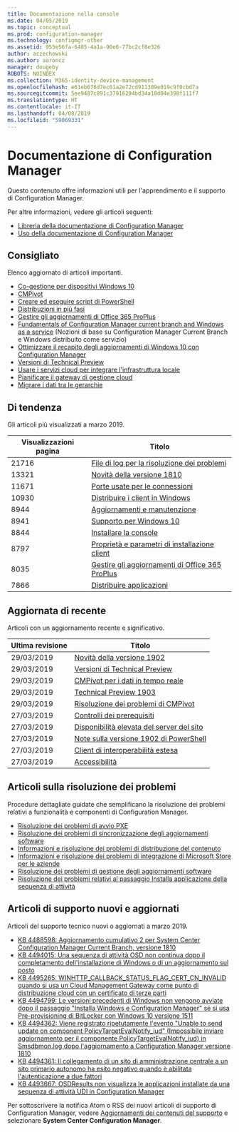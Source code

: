 ```yaml
---
title: Documentazione nella console
ms.date: 04/05/2019
ms.topic: conceptual
ms.prod: configuration-manager
ms.technology: configmgr-other
ms.assetid: 955e56fa-6485-4a1a-90e6-77bc2cf8e326
author: aczechowski
ms.author: aaroncz
manager: dougeby
ROBOTS: NOINDEX
ms.collection: M365-identity-device-management
ms.openlocfilehash: e61eb676d7ec61a2e72cd911389e019c9f0cbd7a
ms.sourcegitcommit: 5ee9487c891c37916294bd34a10d04e398f111f7
ms.translationtype: HT
ms.contentlocale: it-IT
ms.lasthandoff: 04/08/2019
ms.locfileid: "59069331"
---
```

<!-- 
- Feature 1357546
- This page displays in-console, under the Community workspace, Documentation node. 
- Don't use any relative links; must be full https://docs.microsoft.com and language neutral
- Process: https://microsoft.sharepoint.com/teams/ConfigMgr/Documents/ContentPub/Data%20collection%20process%20for%20Feature%201357546%20In-console%20documentation.docx?web=1
-->

# <a name="configuration-manager-documentation"></a>Documentazione di Configuration Manager

Questo contenuto offre informazioni utili per l'apprendimento e il supporto di Configuration Manager.

Per altre informazioni, vedere gli articoli seguenti:

- [Libreria della documentazione di Configuration Manager](https://docs.microsoft.com/sccm)  
- [Uso della documentazione di Configuration Manager](https://docs.microsoft.com/sccm/core/understand/use-docs)

## <a name="recommended"></a>Consigliato

Elenco aggiornato di articoli importanti.

- [Co-gestione per dispositivi Windows 10](https://docs.microsoft.com/sccm/comanage/overview)  
- [CMPivot](https://docs.microsoft.com/sccm/core/servers/manage/cmpivot)  
- [Creare ed eseguire script di PowerShell](https://docs.microsoft.com/sccm/apps/deploy-use/create-deploy-scripts)  
- [Distribuzioni in più fasi](https://docs.microsoft.com/sccm/osd/deploy-use/create-phased-deployment-for-task-sequence)  
- [Gestire gli aggiornamenti di Office 365 ProPlus](https://docs.microsoft.com/sccm/sum/deploy-use/manage-office-365-proplus-updates)  
- [Fundamentals of Configuration Manager current branch and Windows as a service](https://docs.microsoft.com/sccm/core/understand/configuration-manager-and-windows-as-service) (Nozioni di base su Configuration Manager Current Branch e Windows distribuito come servizio)
- [Ottimizzare il recapito degli aggiornamenti di Windows 10 con Configuration Manager](https://docs.microsoft.com/sccm/sum/deploy-use/optimize-windows-10-update-delivery)
- [Versioni di Technical Preview](https://docs.microsoft.com/sccm/core/get-started/technical-preview)
- [Usare i servizi cloud per integrare l'infrastruttura locale](https://docs.microsoft.com/sccm/core/understand/use-cloud-services)
- [Pianificare il gateway di gestione cloud](https://docs.microsoft.com/sccm/core/clients/manage/plan-cloud-management-gateway)
- [Migrare i dati tra le gerarchie](https://docs.microsoft.com/sccm/core/migration/migrate-data-between-hierarchies)

## <a name="trending"></a>Di tendenza

Gli articoli più visualizzati a marzo 2019.

| Visualizzazioni pagina | Titolo |
|------------|-------|
| 21716 | [File di log per la risoluzione dei problemi](https://docs.microsoft.com/sccm/core/plan-design/hierarchy/log-files)
| 13321 | [Novità della versione 1810](https://docs.microsoft.com/sccm/core/plan-design/changes/whats-new-in-version-1810)
| 11671 | [Porte usate per le connessioni](https://docs.microsoft.com/sccm/core/plan-design/hierarchy/ports)
| 10930 | [Distribuire i client in Windows](https://docs.microsoft.com/sccm/core/clients/deploy/deploy-clients-to-windows-computers)
| 8944 | [Aggiornamenti e manutenzione](https://docs.microsoft.com/sccm/core/servers/manage/updates)
| 8941 | [Supporto per Windows 10](https://docs.microsoft.com/sccm/core/plan-design/configs/support-for-windows-10)
| 8844 | [Installare la console](https://docs.microsoft.com/sccm/core/servers/deploy/install/install-consoles)
| 8797 | [Proprietà e parametri di installazione client](https://docs.microsoft.com/sccm/core/clients/deploy/about-client-installation-properties)
| 8035 | [Gestire gli aggiornamenti di Office 365 ProPlus](https://docs.microsoft.com/sccm/sum/deploy-use/manage-office-365-proplus-updates)
| 7866 | [Distribuire applicazioni](https://docs.microsoft.com/sccm/apps/deploy-use/deploy-applications)

## <a name="recently-updated"></a>Aggiornata di recente

Articoli con un aggiornamento recente e significativo.

| Ultima revisione | Titolo |
|---------------|-------|
| 29/03/2019 | [Novità della versione 1902](https://docs.microsoft.com/sccm/core/plan-design/changes/whats-new-in-version-1902)
| 29/03/2019 | [Versioni di Technical Preview](https://docs.microsoft.com/sccm/core/get-started/technical-preview)
| 29/03/2019 | [CMPivot per i dati in tempo reale](https://docs.microsoft.com/sccm/core/servers/manage/cmpivot)
| 29/03/2019 | [Technical Preview 1903](https://docs.microsoft.com/sccm/core/get-started/2019/technical-preview-1903)
| 29/03/2019 | [Risoluzione dei problemi di CMPivot](https://docs.microsoft.com/sccm/core/servers/manage/cmpivot-tsg)
| 27/03/2019 | [Controlli dei prerequisiti](https://docs.microsoft.com/sccm/core/servers/deploy/install/list-of-prerequisite-checks)
| 27/03/2019 | [Disponibilità elevata del server del sito](https://docs.microsoft.com/sccm/core/servers/deploy/configure/site-server-high-availability)
| 27/03/2019 | [Note sulla versione 1902 di PowerShell](https://docs.microsoft.com/powershell/sccm/1902-release-notes)
| 27/03/2019 | [Client di interoperabilità estesa](https://docs.microsoft.com/sccm/core/understand/interoperability-client)
| 27/03/2019 | [Accessibilità](https://docs.microsoft.com/sccm/core/understand/accessibility-features)

## <a name="troubleshooting-articles"></a>Articoli sulla risoluzione dei problemi

Procedure dettagliate guidate che semplificano la risoluzione dei problemi relativi a funzionalità e componenti di Configuration Manager.

- [Risoluzione dei problemi di avvio PXE](https://support.microsoft.com/help/4468612)
- [Risoluzione dei problemi di sincronizzazione degli aggiornamenti software](https://support.microsoft.com/help/10059)
- [Informazioni e risoluzione dei problemi di distribuzione del contenuto](https://support.microsoft.com/help/4482728)
- [Informazioni e risoluzione dei problemi di integrazione di Microsoft Store per le aziende](https://support.microsoft.com/help/4010214)
- [Risoluzione dei problemi di gestione degli aggiornamenti software](https://support.microsoft.com/help/10680)
- [Risoluzione dei problemi relativi al passaggio Installa applicazione della sequenza di attività](https://support.microsoft.com/help/18408/)

## <a name="new-and-updated-support-articles"></a>Articoli di supporto nuovi e aggiornati

Articoli del supporto tecnico nuovi o aggiornati a marzo 2019.

- [KB 4488598: Aggiornamento cumulativo 2 per System Center Configuration Manager Current Branch, versione 1810](https://support.microsoft.com/help/4488598)
- [KB 4494015: Una sequenza di attività OSD non continua dopo il completamento dell'installazione di Windows o di un aggiornamento sul posto](https://support.microsoft.com/help/4494015)
- [KB 4495265: WINHTTP_CALLBACK_STATUS_FLAG_CERT_CN_INVALID quando si usa un Cloud Management Gateway come punto di distribuzione cloud con un certificato di terze parti](https://support.microsoft.com/help/4495265)
- [KB 4494799: Le versioni precedenti di Windows non vengono avviate dopo il passaggio "Installa Windows e Configuration Manager" se si usa Pre-provisioning di BitLocker con Windows 10 versione 1511](https://support.microsoft.com/help/4494799)
- [KB 4494362: Viene registrato ripetutamente l'evento "Unable to send update on component PolicyTargetEvalNotify_iud" (Impossibile inviare aggiornamento per il componente PolicyTargetEvalNotify_iud) in Smsdbmon.log dopo l'aggiornamento a Configuration Manager versione 1810](https://support.microsoft.com/help/4494362)
- [KB 4494361: Il collegamento di un sito di amministrazione centrale a un sito primario autonomo ha esito negativo quando è abilitata l'autenticazione a due fattori](https://support.microsoft.com/help/4494361)
- [KB 4493667: OSDResults non visualizza le applicazioni installate da una sequenza di attività UDI in Configuration Manager](https://support.microsoft.com/help/4493667)

Per sottoscrivere la notifica Atom o RSS dei nuovi articoli di supporto di Configuration Manager, vedere [Aggiornamenti dei contenuti del supporto](https://support.microsoft.com/help/4089498/) e selezionare **System Center Configuration Manager**.  
